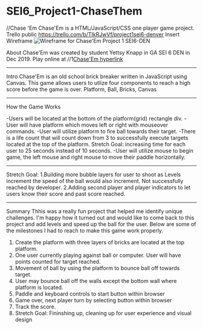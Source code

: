 # SEI6_Project1-ChaseThem
//Chase 'Em 
Chase'Em is a HTML/JavaScript/CSS one player game project.
Trello public https://trello.com/b/TIkRJwVf/project1sei6-denver
Insert Wireframe ![Wireframe for Chase'Em Project 1 SEI6-DEN](https://git.generalassemb.ly/yettsyjk/SEI6_Project1-ChaseThem/blob/master/images/IMG_0405.HEIC)

About
Chase'Em was created by student Yettsy Knapp in GA SEI 6 DEN in Dec 2019.
 Play online at //1[Chase'Em hyperlink](https://pages.git.generalassemb.ly/yettsyjk/SEI6_Project1-ChaseThem/)
 ________________________________________________________________________
 Intro
 Chase'Em is an old school brick breaker written in JavaScript using Canvas. This game allows users to utlize four components to reach a high score before the game is over. Platform, Ball, Bricks, Canvas
 ______________________________________________________________________
 How the Game Works
 
 -Users will be located at the bottom of the platform(grid) rectangle div.
 -User will have platform which moves left or right with mouseover commands.
 -User will utilize platform to fire ball towards their target.
 -There is a life count that will count down from 3 to successfully execute targets located at the top of the platform. Stretch Goal: increasing time for each user to 25 seconds instead of 10 seconds.
 -User will utilize mouse to begin game, the left mouse and right mouse to move their paddle horizontally. 
 _______________________________________________________________________
 Stretch Goal: 
 1.Building more bubble layers for user to shoot as Levels increment the speed of the ball would also increment. Not successfully reached by developer.
 2.Adding second player and player indicators to let users know their score and past score reached.
_______________________________________________________________________
Summary
Thhis was a really fun project that helped me identify unique challenges. I'm happy how it turned out and would like to come back to this project and add levels and speed up the ball for the user.
Below are some of the milestones I had to reach to make this game work properly.
1. Create the platform with three layers of bricks are located at the       top platform.
2. One user currently playing against ball or computer. 
   User will have points counted for target reached. 
3. Movement of ball by using the platform to bounce ball off towards        target.
4. User may bounce ball off the walls except the bottom wall where          platform is located. 
5. Paddle and keyboard controls to start button within browser
6. Game over, next player turn by selecting button within browser
7. Track the score.
8. Stretch Goal: Fininshing up, cleaning up for user experience and          visual design
